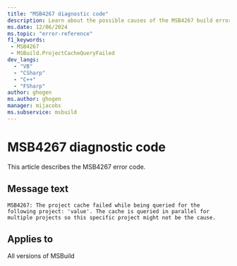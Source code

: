 ```yaml
---
title: "MSB4267 diagnostic code"
description: Learn about the possible causes of the MSB4267 build error, and get troubleshooting tips.
ms.date: 12/06/2024
ms.topic: "error-reference"
f1_keywords:
 - MSB4267
 - MSBuild.ProjectCacheQueryFailed
dev_langs:
  - "VB"
  - "CSharp"
  - "C++"
  - "FSharp"
author: ghogen
ms.author: ghogen
manager: mijacobs
ms.subservice: msbuild
---
```


# MSB4267 diagnostic code

<!-- :::ErrorDefinitionDescription::: -->
<!-- :::editable-content name="introDescription"::: -->
This article describes the MSB4267 error code.
<!-- :::editable-content-end::: -->

## Message text

`MSB4267: The project cache failed while being queried for the following project: 'value'. The cache is queried in parallel for multiple projects so this specific project might not be the cause.`

<!-- :::editable-content name="postOutputDescription"::: -->
<!-- :::editable-content-end::: -->
<!-- :::ErrorDefinitionDescription-end::: -->

## Applies to

All versions of MSBuild

